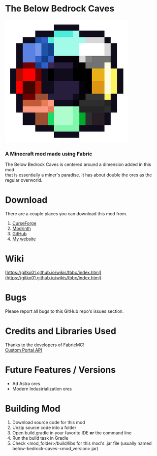 # The Below Bedrock Caves
 ![TBBC gem](/src/main/resources/assets/tbbc/icon.png "TBBC gem")
###  A Minecraft mod made using Fabric

The Below Bedrock Caves is centered around a dimension added in this mod  
that is essentially a miner's paradise. It has about double the ores as the regular overworld.  

# Download  
There are a couple places you can download this mod from.  
1. [CurseForge](https://www.curseforge.com/minecraft/mc-mods/the-below-bedrock-caves)  
2. [Modrinth](https://modrinth.com/mod/the_below_bedrock_caves)  
3. [GitHub](https://github.com/Gitko01/BelowBedrockCaves/releases)  
4. [My website](https://gitko01.github.io)  

# Wiki
[https://gitko01.github.io/wikis/tbbc/index.html](https://gitko01.github.io/wikis/tbbc/index.html)

# Bugs  
Please report all bugs to this GitHub repo's issues section.

# Credits and Libraries Used
Thanks to the developers of FabricMC!  
[Custom Portal API](https://github.com/kyrptonaught/customportalapi)

# Future Features / Versions 
- Ad Astra ores
- Modern Industrialization ores

# Building Mod
1. Download source code for this mod
2. Unzip source code into a folder
3. Open build.gradle in your favorite IDE __or__ the command line
4. Run the build task in Gradle
5. Check <mod_folder>/build/libs for this mod's .jar file (usually named below-bedrock-caves-<mod_version>.jar)